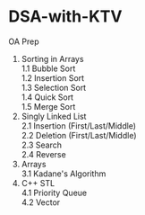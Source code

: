 # DSA-with-KTV

OA Prep

1. Sorting in Arrays<br>
   1.1 Bubble Sort<br>
   1.2 Insertion Sort<br>
   1.3 Selection Sort<br>
   1.4 Quick Sort<br>
   1.5 Merge Sort<br>
2. Singly Linked List<br>
   2.1 Insertion (First/Last/Middle)<br>
   2.2 Deletion (First/Last/Middle)<br>
   2.3 Search<br>
   2.4 Reverse<br>
3. Arrays<br>
   3.1 Kadane's Algorithm<br>
4. C++ STL<br>
   4.1 Priority Queue<br>
   4.2 Vector<br>
